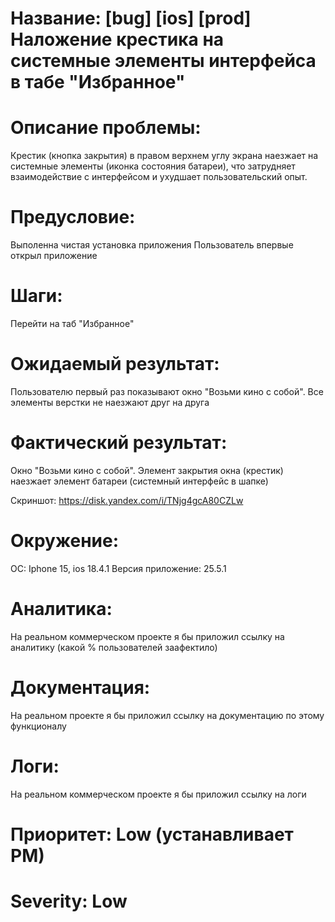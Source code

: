 
# Название: [bug] [ios] [prod] Наложение крестика на системные элементы интерфейса в табе "Избранное"
# Описание проблемы:

Крестик (кнопка закрытия) в правом верхнем углу экрана наезжает на системные элементы (иконка состояния батареи), что затрудняет взаимодействие с интерфейсом и ухудшает пользовательский опыт.

# Предусловие:

Выполенна чистая установка приложения 
Пользователь впервые открыл приложение

# Шаги: 

Перейти на таб "Избранное" 

# Ожидаемый результат: 

Пользователю первый раз показывают окно "Возьми кино с собой". Все элементы верстки не наезжают друг на друга 

# Фактический результат: 

Окно "Возьми кино с собой". Элемент закрытия окна (крестик) наезжает элемент батареи (системный интерфейс в шапке) 

Скриншот: https://disk.yandex.com/i/TNjg4gcA80CZLw

# Окружение: 

ОС: Iphone 15, ios 18.4.1 
Версия приложение: 25.5.1

# Аналитика: 

На реальном коммерческом проекте я бы приложил ссылку на аналитику (какой % пользователей заафектило)

# Документация: 

На реальном проекте я бы приложил ссылку на документацию по этому функционалу 

# Логи: 

На реальном коммерческом проекте я бы приложил ссылку на логи

# Приоритет: Low (устанавливает PM)
# Severity: Low
